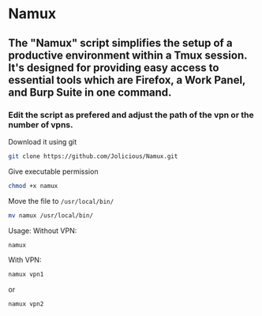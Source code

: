 # Namux 

## The "Namux" script simplifies the setup of a productive environment within a Tmux session. It's designed for providing easy access to essential tools which are Firefox, a Work Panel, and Burp Suite in one command.

### Edit the script as prefered and adjust the path of the vpn or the number of vpns.

Download it using git

```bash
git clone https://github.com/Jolicious/Namux.git
```

Give executable permission
```bash
chmod +x namux
```

Move the file to `/usr/local/bin/`
```bash
mv namux /usr/local/bin/
```

Usage:
Without VPN:
```bash
namux
```

With VPN:
```bash
namux vpn1
```
or
```bash
namux vpn2
```

